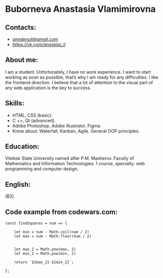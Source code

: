 #   **Buborneva Anastasia Vlamimirovna**  #

##   Contacts: 
* *anndenull@gmail.com*
* *https://vk.com/anastasi_li* 

##   About me:   
I am a student. Unfortunately, I have no work experience. I want to start working as soon as possible, that’s why  I am ready for any difficulties. I like the frontend direction. I believe that a lot of attention to the visual part of any web application  is the key to success. 

##   Skills:   
* HTML, CSS (basic).
* C ++, Qt (advanced).
* Adobe Photoshop, Adobe Illustrator, Figma.
* Know about: Waterfall, Kanban, Agile. General OOP principles.

##   Education:   
Vitebsk State University named after P.M. Masherov.
Faculty of Mathematics and Information Technologies.
1 course, specialty: web programming and computer design.

##   English:   
 (B2).

##  Code example from codewars.com: 

    const findSquares = num => {

        let min = num - Math.ceil(num / 2)
        let max = num - Math.floor(num / 2)
    
        
        let max_2 = Math.pow(max, 2)
        let min_2 = Math.pow(min, 2)

        return `${max_2}-${min_2}`;

    };
